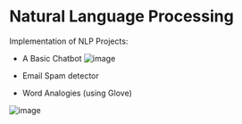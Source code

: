 # Natural Language Processing 

Implementation of NLP Projects:

- A Basic Chatbot 
![image](https://user-images.githubusercontent.com/12089275/81997151-3c82a880-964f-11ea-9594-576536fd0fb3.png)

- Email Spam detector

- Word Analogies (using Glove)

![image](https://user-images.githubusercontent.com/12089275/81996979-cd0cb900-964e-11ea-922d-9a845174fb7a.png)
